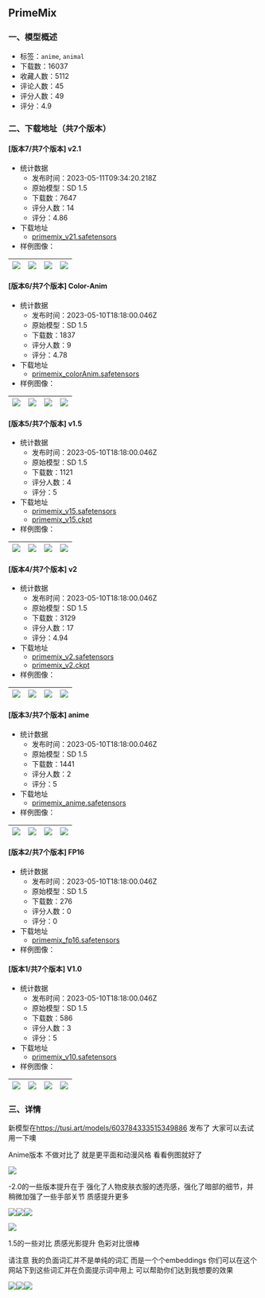 ## PrimeMix
### 一、模型概述

- 标签：`anime`, `animal`
- 下载数：16037
- 收藏人数：5112
- 评论人数：45
- 评分人数：49
- 评分：4.9

### 二、下载地址（共7个版本）

#### [版本7/共7个版本] v2.1

- 统计数据
  - 发布时间：2023-05-11T09:34:20.218Z
  - 原始模型：SD 1.5
  - 下载数：7647
  - 评分人数：14
  - 评分：4.86
- 下载地址
  - [primemix_v21.safetensors](https://civitai.com/api/download/models/67388)
- 样例图像：

| <img src="https://image.civitai.com/xG1nkqKTMzGDvpLrqFT7WA/99362516-1894-4006-b748-e920d8eb8ea2/width=450/748819.jpeg" /> | <img src="https://image.civitai.com/xG1nkqKTMzGDvpLrqFT7WA/5b7434a6-0d3d-4b51-9077-e34f50b2b804/width=450/748820.jpeg" /> | <img src="https://image.civitai.com/xG1nkqKTMzGDvpLrqFT7WA/1a62715e-370b-4d92-b00b-38cf5786dd9e/width=450/748821.jpeg" /> | <img src="https://image.civitai.com/xG1nkqKTMzGDvpLrqFT7WA/1ed8f45d-7003-44d2-826b-971eb49669ea/width=450/748822.jpeg" /> |
| ---- | ---- | ---- | ---- |

#### [版本6/共7个版本] Color-Anim

- 统计数据
  - 发布时间：2023-05-10T18:18:00.046Z
  - 原始模型：SD 1.5
  - 下载数：1837
  - 评分人数：9
  - 评分：4.78
- 下载地址
  - [primemix_colorAnim.safetensors](https://civitai.com/api/download/models/44802)
- 样例图像：

| <img src="https://image.civitai.com/xG1nkqKTMzGDvpLrqFT7WA/ba5fb6bc-64b0-4b88-4e5b-a2da4ec26900/width=450/489255.jpeg" /> | <img src="https://image.civitai.com/xG1nkqKTMzGDvpLrqFT7WA/1005c63b-6bd1-4b95-0528-980dc4026800/width=450/489254.jpeg" /> | <img src="https://image.civitai.com/xG1nkqKTMzGDvpLrqFT7WA/550845b5-d0ed-4de8-1a9c-eccae2e65000/width=450/489257.jpeg" /> | <img src="https://image.civitai.com/xG1nkqKTMzGDvpLrqFT7WA/5fc93975-efc8-489b-01ae-ce2603a71a00/width=450/489258.jpeg" /> |
| ---- | ---- | ---- | ---- |

#### [版本5/共7个版本] v1.5

- 统计数据
  - 发布时间：2023-05-10T18:18:00.046Z
  - 原始模型：SD 1.5
  - 下载数：1121
  - 评分人数：4
  - 评分：5
- 下载地址
  - [primemix_v15.safetensors](https://civitai.com/api/download/models/37210)
  - [primemix_v15.ckpt](https://civitai.com/api/download/models/37210?type=Model&format=PickleTensor&size=pruned&fp=fp16)
- 样例图像：

| <img src="https://image.civitai.com/xG1nkqKTMzGDvpLrqFT7WA/e249be35-94eb-4ea7-f7c0-75dc3be96800/width=450/419548.jpeg" /> | <img src="https://image.civitai.com/xG1nkqKTMzGDvpLrqFT7WA/b9eb12f4-e24a-4403-bca8-39a02c085500/width=450/419550.jpeg" /> | <img src="https://image.civitai.com/xG1nkqKTMzGDvpLrqFT7WA/cdccb956-9aac-4620-b153-081d0b6fbc00/width=450/419549.jpeg" /> | <img src="https://image.civitai.com/xG1nkqKTMzGDvpLrqFT7WA/cade0fd6-8bd8-457b-4edb-ff83e0e61c00/width=450/419556.jpeg" /> |
| ---- | ---- | ---- | ---- |

#### [版本4/共7个版本] v2

- 统计数据
  - 发布时间：2023-05-10T18:18:00.046Z
  - 原始模型：SD 1.5
  - 下载数：3129
  - 评分人数：17
  - 评分：4.94
- 下载地址
  - [primemix_v2.safetensors](https://civitai.com/api/download/models/39027)
  - [primemix_v2.ckpt](https://civitai.com/api/download/models/39027?type=Model&format=PickleTensor&size=pruned&fp=fp32)
- 样例图像：

| <img src="https://image.civitai.com/xG1nkqKTMzGDvpLrqFT7WA/62898f1e-2475-434d-2ae3-74261855c100/width=450/432107.jpeg" /> | <img src="https://image.civitai.com/xG1nkqKTMzGDvpLrqFT7WA/f48f7a3f-e0a8-496f-5e97-570ae507e800/width=450/432096.jpeg" /> | <img src="https://image.civitai.com/xG1nkqKTMzGDvpLrqFT7WA/4cc34109-7500-4368-fa5c-736bdcb4e200/width=450/432099.jpeg" /> | <img src="https://image.civitai.com/xG1nkqKTMzGDvpLrqFT7WA/259f340a-b526-424f-b7bf-c32883dadb00/width=450/432100.jpeg" /> |
| ---- | ---- | ---- | ---- |

#### [版本3/共7个版本] anime

- 统计数据
  - 发布时间：2023-05-10T18:18:00.046Z
  - 原始模型：SD 1.5
  - 下载数：1441
  - 评分人数：2
  - 评分：5
- 下载地址
  - [primemix_anime.safetensors](https://civitai.com/api/download/models/41041)
- 样例图像：

| <img src="https://image.civitai.com/xG1nkqKTMzGDvpLrqFT7WA/e23fcca2-2d4c-4848-c537-78ca927ce100/width=450/453949.jpeg" /> | <img src="https://image.civitai.com/xG1nkqKTMzGDvpLrqFT7WA/caad0ca3-142a-4506-baff-9c211920ce00/width=450/453952.jpeg" /> | <img src="https://image.civitai.com/xG1nkqKTMzGDvpLrqFT7WA/45c7927a-f7ea-41ca-b08d-0159be92ec00/width=450/453930.jpeg" /> | <img src="https://image.civitai.com/xG1nkqKTMzGDvpLrqFT7WA/47d0e05a-af6a-47aa-9fa4-2af9e7e2e700/width=450/453932.jpeg" /> |
| ---- | ---- | ---- | ---- |

#### [版本2/共7个版本] FP16

- 统计数据
  - 发布时间：2023-05-10T18:18:00.046Z
  - 原始模型：SD 1.5
  - 下载数：276
  - 评分人数：0
  - 评分：0
- 下载地址
  - [primemix_fp16.safetensors](https://civitai.com/api/download/models/35881)
- 样例图像：
#### [版本1/共7个版本] V1.0

- 统计数据
  - 发布时间：2023-05-10T18:18:00.046Z
  - 原始模型：SD 1.5
  - 下载数：586
  - 评分人数：3
  - 评分：5
- 下载地址
  - [primemix_v10.safetensors](https://civitai.com/api/download/models/34529)
- 样例图像：

| <img src="https://image.civitai.com/xG1nkqKTMzGDvpLrqFT7WA/45b28124-6826-4cdf-88ff-813b44a39900/width=450/394941.jpeg" /> | <img src="https://image.civitai.com/xG1nkqKTMzGDvpLrqFT7WA/dae1287e-d248-49c1-d3bf-4eb6d4fd2c00/width=450/394951.jpeg" /> | <img src="https://image.civitai.com/xG1nkqKTMzGDvpLrqFT7WA/04694498-e398-47c8-ebe3-4fde80797100/width=450/394370.jpeg" /> | <img src="https://image.civitai.com/xG1nkqKTMzGDvpLrqFT7WA/27d64370-7deb-41bf-5486-c61727a7a500/width=450/394369.jpeg" /> |
| ---- | ---- | ---- | ---- |


### 三、详情
<p>新模型在<a target="_blank" rel="ugc" href="https://tusi.art/models/603784333515349886">https://tusi.art/models/603784333515349886</a> 发布了 大家可以去试用一下噢</p><p>Anime版本 不做对比了 就是更平面和动漫风格 看看例图就好了</p><p><img src="https://imagecache.civitai.com/xG1nkqKTMzGDvpLrqFT7WA/8231dd00-85fb-4f01-aa66-a5399be11b00/width=525/8231dd00-85fb-4f01-aa66-a5399be11b00.jpeg" /></p><p></p><p></p><p></p><p></p><p>-2.0的一些版本提升在于 强化了人物皮肤衣服的透亮感，强化了暗部的细节，并稍微加强了一些手部关节 质感提升更多</p><p><img src="https://imagecache.civitai.com/xG1nkqKTMzGDvpLrqFT7WA/35dd0361-a730-40d5-dca2-d4d56fdb5300/width=525/35dd0361-a730-40d5-dca2-d4d56fdb5300.jpeg" /><img src="https://imagecache.civitai.com/xG1nkqKTMzGDvpLrqFT7WA/5b5312a0-db43-4c44-b79d-64c56b9eac00/width=525/5b5312a0-db43-4c44-b79d-64c56b9eac00.jpeg" /><img src="https://imagecache.civitai.com/xG1nkqKTMzGDvpLrqFT7WA/2c876f86-8953-40c6-77e9-54ff71747d00/width=525/2c876f86-8953-40c6-77e9-54ff71747d00.jpeg" /></p><p></p><p><img src="https://imagecache.civitai.com/xG1nkqKTMzGDvpLrqFT7WA/cbf5cee2-e7ee-458e-c49b-5ae113b3e400/width=525/cbf5cee2-e7ee-458e-c49b-5ae113b3e400.jpeg" /></p><p></p><p>1.5的一些对比 质感光影提升 色彩对比很棒</p><p>请注意 我的负面词汇并不是单纯的词汇 而是一个个embeddings 你们可以在这个网站下到这些词汇并在负面提示词中用上 可以帮助你们达到我想要的效果</p><p><img src="https://imagecache.civitai.com/xG1nkqKTMzGDvpLrqFT7WA/66397126-5ab8-4b5f-6f7c-1d1d17da8300/width=525/66397126-5ab8-4b5f-6f7c-1d1d17da8300" /><img src="https://imagecache.civitai.com/xG1nkqKTMzGDvpLrqFT7WA/5a9e4a96-b2aa-48ea-9003-6c4aca57fb00/width=525/5a9e4a96-b2aa-48ea-9003-6c4aca57fb00" /><img src="https://imagecache.civitai.com/xG1nkqKTMzGDvpLrqFT7WA/e31f6753-99b3-43db-b4f5-d1570e394700/width=525/e31f6753-99b3-43db-b4f5-d1570e394700" /></p>